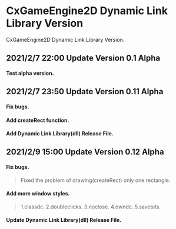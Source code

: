 # CxGameEngine2D Dynamic Link Library Version
CxGameEngine2D
Dynamic Link Library Version.

## 2021/2/7 22:00 Update Version 0.1 Alpha
#### Test alpha version.

## 2021/2/7 23:50 Update Version 0.11 Alpha
#### Fix bugs.  
#### Add createRect function.  
#### Add Dynamic Link Library(dll) Release File.

## 2021/2/9 15:00 Update Version 0.12 Alpha
#### Fix bugs.
>  Fixed the problem of drawing(createRect) only one rectangle. 

#### Add more window styles.  
>  1.classdc.
>  2.doubleclicks.
>  3.noclose.
>  4.owndc.
>  5.savebits.

#### Update Dynamic Link Library(dll) Release File.

